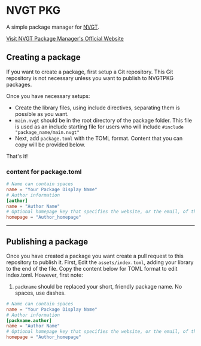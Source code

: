 # NVGT PKG
A simple package manager for [NVGT](https://nvgt.gg).

[Visit NVGT Package Manager's Official Website](https://harrymkt.github.io/nvgtpkg)

## Creating a package
If you want to create a package, first setup a Git repository. This Git repository is not necessary unless you want to publish to NVGTPKG packages.

Once you have necessary setups:
- Create the library files, using include directives, separating them is possible as you want.
- `main.nvgt` should be in the root directory of the package folder. This file is used as an include starting file for users who will include `#include "package_name/main.nvgt"`
- Next, add `package.toml` with the TOML format. Content that you can copy will be provided below.

That's it!

### content for package.toml
```toml
# Name can contain spaces
name = "Your Package Display Name"
# Author information
[author]
name = "Author Name"
# Optional homepage key that specifies the website, or the email, of the author. If it is email, start with mailto:
homepage = "Author_homepage"
```

---

## Publishing a package
Once you have created a package you want create a pull request to this repository to publish it.
First, Edit the `assets/index.toml`, adding your library to the end of the file. Copy the content below for TOML format to edit index.toml. However, first note:
1. `packname` should be replaced your short, friendly package name. No spaces, use dashes.
```toml
# Name can contain spaces
name = "Your Package Display Name"
# Author information
[packname.author]
name = "Author Name"
# Optional homepage key that specifies the website, or the email, of the author. If it is email, start with mailto:
homepage = "Author_homepage"
```